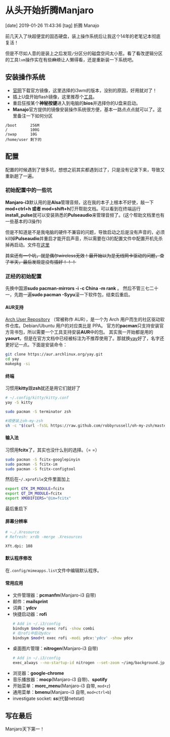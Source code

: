 # 从头开始折腾Manjaro
[date] 2019-01-26 11:43:36
[tag] 折腾 Manajo

前几天入了块超便宜的固态硬盘，装上操作系统后让我这个14年的老笔记本彻底复活！

但是不尽如人意的是装上之后发现`/`分区分的磁盘空间太小惹。看了看改逻辑分区的工具`lvm`操作实在有些~~麻烦~~让人懒得看，还是重新装一下系统吧。

## 安装操作系统

* [官网](https://manjaro.org/download/i3/)下载官方镜像，这里选择的i3wm的版本，没别的原因，好用就对了！
* 插上U盘开始flash镜像，这里推荐个[工具](https://etcher.io/)。
* 重启狂按某个**神秘按键**进入到电脑的**bios**并选择你的U盘来启动。
* **Manajo**官方提供的镜像安装操作系统很方便，基本一路点点点就可以了。这里备注一下如何分区

```
/boot      256M
/          100G
/swap      10G
/home/user 剩下的
```

## 配置

配置的时候遇到了很多坑，想想之前其实都遇到过了，只是没有记录下来，导致又重新趟了一遍。

### 初始配置中的一些坑
**Manjaro-i3**默认用的是**Alsa**管理音频，这在我的本子上根本不好使，敲一下**mod+ctrl+h 或者 mod+shift+h**打开帮助文档。可以看到在终端运行**install_pulse**就可以安装熟悉的**Pulseaudio**来管理音频了。(这个帮助文档里也有一些基本的i3操作)

但是不知道是不是我电脑的硬件不兼容的问题，导致启动之后是没有声音的，必须kill掉**Pulseaudio**并重启才能开启声音，所以需要在i3的配置文件中配置开机先杀掉再启动。文件在[这里](https://github.com/PangPangPangPangPang/dotfiles/blob/master/default_config)

~~其实还有一个坑，就是偶尔wireless无效！最开始以为是无线网卡驱动的问题，查了半天，最后发现是没有插好！！！~~

### 正经的初始配置
先换中国源**sudo pacman-mirrors -i -c China -m rank** 。
然后不管三七二十一，先跑一遍**sudo pacman -Syyu**滚一下软件包，结束后重启。

#### AUR支持
[Arch User Repository](https://wiki.archlinux.org/index.php/Arch_User_Repository) （常被称作 AUR），是一个为 Arch 用户而生的社区驱动软件仓库。Debian/Ubuntu 用户的对应类比是 PPA。
官方的**pacman**只支持安装官方背书包，所以需要一个工具支持安装**AUR**中的包。
其实我一开始都是用的**yaourt**，但是在官方文档中已经被标注为不推荐使用了。那就换[yay](https://github.com/Jguer/yay)好了，名字还更好记一点。下面是安装命令：

```sh
git clone https://aur.archlinux.org/yay.git
cd yay
makepkg -si
```

#### 终端
习惯用**kitty**跟**zsh**就还是用它们就好了
```sh
# ~/.config/kitty/kitty.conf
yay -S kitty
```
```sh
sudo pacman -S terminator zsh

#顺便装上oh-my-zsh
sh -c "$(curl -fsSL https://raw.github.com/robbyrussell/oh-my-zsh/master/tools/install.sh)"
```

#### 输入法
习惯用**fcitx**了，其实也没什么别的选择。（= =）
```sh
sudo pacman -S fcitx-googlepinyin
sudo pacman -S fcitx-im             
sudo pacman -S fcitx-configtool    
```
然后在`~/.xprofile`文件里面加上
```sh
export GTK_IM_MODULE=fcitx
export QT_IM_MODULE=fcitx
export XMODIFIERS="@im=fcitx"
```
最后重启下

#### 屏幕分辨率
```sh
# ~./.Xresource
# Refresh: xrdb -merge .Xresources

Xft.dpi: 108
```
#### 默认程序修改

在`.config/mimeapps.list`文件中编辑默认程序。

#### 常用应用

* 文件管理器：**pcmanfm**(Manjaro-i3 自带)
* 邮件：**mailsprint**
* 词典：**ydcv**
* 快捷启动器：**rofi**
  ```sh
  # Add in ~/.i3/config
  bindsym $mod+p exec rofi -show combi
  # 在rofi中启动ydcv
  bindsym $mod+t exec rofi -modi ydcv:'ydcv' -show ydcv
  ```
* 桌面图片管理：**nitrogen**(Manjaro-i3 自带)
  ```sh
  # Add in ~/.i3/config
  exec_always --no-startup-id nitrogen --set-zoom ~/img/background.jpg
  ```
* 浏览器：**google-chrome**
* 音乐播放器：**mocp**(Manjaro-i3 自带)、**spotify**
* 开始菜单：**morc_menu**(Manjaro-i3 自带, `mod+z`)
* 通用菜单：**bmenu**(Manjaro-i3 自带, `mod+ctrl+b`)
* investigate socket: ***ss***(代替netstat)
## 写在最后
Manjaro天下第一！
